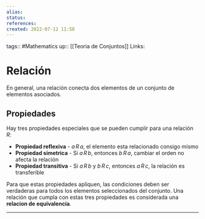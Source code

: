 ```yaml
---
alias:
status:
references:
created: 2022-07-12 11:58
---
```

tags:: #Mathematics 
up:: [[Teoria de Conjuntos]]
Links: 
# Relación
En general, una relación conecta dos elementos de un conjunto de elementos asociados.

## Propiedades
Hay tres propiedades especiales que se pueden cumplir para una relación $R$:
- **Propiedad reflexiva** - $a\,R\,a$, el elemento esta relacionado consigo mismo
- **Propiedad simetrica** - Si $a\,R\,b$, entonces $b\,R\,a$, cambiar el orden no afecta la relación
- **Propiedad transitiva** - Si $a\,R\,b$ y $b\,R\,c$, entonces $a\,R\,c$, la relación es transferible

Para que estas propiedades apliquen, las condiciones deben ser verdaderas para todos los elementos seleccionados del conjunto. Una relación que cumpla con estas tres propiedades es considerada una **relacion de equivalencia**.

---